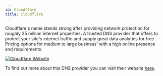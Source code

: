 ```yaml
---
id: Cloudflare
title: Cloudflare
---
```


Cloudflare's name stands strong after providing network protection for roughly 25 million internet properties. A trusted DNS provider that offers to protect your site's internet traffic and supply great data analytics for free. Pricing options for medium to large business' with a high online presence and requirements.

[<img alt="Cloudflare Website" src="/img/Cloudflare.png" />](https://www.cloudflare.com/)

To find out more about this DNS provider you can visit their website [here](https://www.cloudflare.com/).
